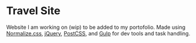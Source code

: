 # Travel Site

Website I am working on (wip) to be added to my portofolio. Made using [Normalize.css](https://necolas.github.io/normalize.css/), [jQuery](https://jquery.com/), [PostCSS](http://postcss.org/), and [Gulp](http://gulpjs.com/) for dev tools and task handling.
